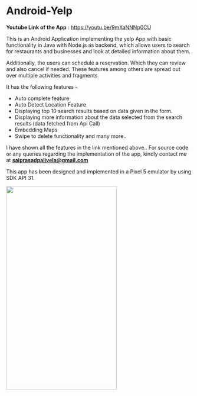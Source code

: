 # Android-Yelp

**Youtube Link of the App** : https://youtu.be/9mXaNNNp0CU

This is an Android Application implementing the yelp App with basic functionality in Java with Node.js as backend, which allows users to search for 
restaurants and businesses and look at detailed information about them.

Additionally, the users can schedule a reservation. Which they can review and also cancel if needed. These features  among others are spread out over multiple activities and fragments

It has the following features -
- Auto complete feature
- Auto Detect Location Feature
- Displaying top 10 search results based on data given in the form.
- Displaying more information about the data selected from the search results (data fetched from Api Call)
- Embedding Maps
- Swipe to delete functionality and many more..

I have shown all the features in the link mentioned above..
For source code or any queries regarding the implementation of the app, kindly contact me at **saiprasadpalivela@gmail.com**

This app has been designed and implemented in a Pixel 5 emulator by using SDK API 31.


<img src="https://user-images.githubusercontent.com/39809810/208668255-b763cf41-5808-49ac-9ef9-4148fc328ccb.png" width="300" height="550"/>
